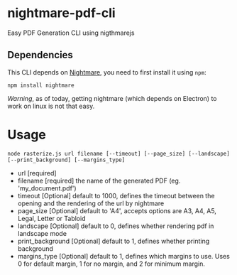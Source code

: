 # nightmare-pdf-cli
Easy PDF Generation CLI using nigthmarejs


## Dependencies

This CLI depends on [Nightmare](https://github.com/segmentio/nightmare), you need to first install it using `npm`:

`npm install nightmare`

*Warning*, as of today, getting nightmare (which depends on Electron) to work on linux is not that easy.

# Usage

`node rasterize.js url filename [--timeout] [--page_size] [--landscape] [--print_background] [--margins_type]`

+ url [required]
+ filename [required] the name of the generated PDF (eg. 'my_document.pdf')
+ timeout [Optional] default to 1000, defines the timeout between the opening and the rendering of the url by nightmare
+ page_size [Optional] default to 'A4', accepts options are A3, A4, A5, Legal, Letter or Tabloid
+ landscape [Optional] default to 0, defines whether rendering pdf in landscape mode
+ print_background [Optional] default to 1, defines whether printing background
+ margins_type [Optional] default to 1, defines which margins to use. Uses 0 for default margin, 1 for no margin, and 2 for minimum margin.